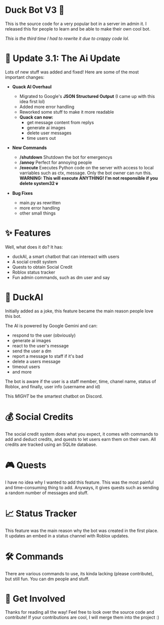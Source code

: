 # Duck Bot V3 🦆
This is the source code for a very popular bot in a server im admin it. I released this for people to learn and be able to make their own cool bot.

*This is the third time I had to rewrite it due to crappy code lol.*

# 🤖 Update 3.1: The Ai Update
Lots of new stuff was added and fixed! Here are some of the most important changes:

- **Quack AI Overhaul**
    - Migrated to Google's **JSON Structured Output** (I came up with this idea first lol)
    - Added more error handling
    - Reworked some stuff to make it more readable
    - **Quack can now:**
      - get message content from replys
      - generate ai images
      - delete user messages
      - time users out

- **New Commands**
    - **/shutdown** Shutdown the bot for emergencys
    - **/annoy** Perfect for annoying people
    - **/execute** Executes Python code on the server with access to local varriables such as ctx, message. Only the bot owner can run this. **WARNING: This will execute ANYTHING! I'm not responsible if you delete system32 💀**

- **Bug Fixes**
  - main.py as rewritten
  - more error handling
  - other small things

# ✨ Features

Well, what does it do? It has:

- duckAI, a smart chatbot that can intereact with users
- A social credit system
- Quests to obtain Social Credit
- Roblox status tracker
- Fun admin commands, such as dm user and say

# 🧠 DuckAI
Initially added as a joke, this feature became the main reason people love this bot.

The AI is powered by Google Gemini and can:

- respond to the user (obviously)
- generate ai images
- react to the user's message
- send the user a dm
- report a message to staff if it's bad
- delete a users message
- timeout users
- and more

The bot is aware if the user is a staff member, time, chanel name, status of Roblox, and finally, user info (username and id)

This *MIGHT* be the smartest chatbot on Discord.

# 💰 Social Credits
The social credit system does what you expect, it comes with commands to add and deduct credits, and quests to let users earn them on their own. All credits are tracked using an SQLite database.

# 🎮 Quests
I have no idea why I wanted to add this feature. This was the most painful and time-consuming thing to add. Anyways, it gives quests such as sending a random number of messages and stuff.

# 📈 Status Tracker
This feature was the main reason why the bot was created in the first place. It updates an embed in a status channel with Roblox updates.

# 🛠️ Commands
There are various commands to use, its kinda lacking (please contribute), but still fun. You can dm people and stuff.

# 🚀 Get Involved
Thanks for reading all the way! Feel free to look over the source code and contribute! If your contributions are cool, I will merge them into the project :)

